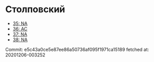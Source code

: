 # Столповский
- [35: NA](35.md)
- [36: AC](36.md)
- [37: NA](37.md)
- [38: NA](38.md)

Commit: e5c43a0ce5e87ee86a50736af095f1971ca15189
 fetched at: 20201206-003252
